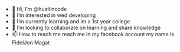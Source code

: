 - 👋 Hi, I’m @hustlincode
- 👀 I’m interested in wed developing 
- 🌱 I’m currently learning and im a 1st year college 
- 💞️ I’m looking to collaborate on learning and share knowledge
- 📫 How to reach me reach me in my facebook account my name is FidelJon Magat

<!---
hustlincode/hustlincode is a ✨ special ✨ repository because its `README.md` (this file) appears on your GitHub profile.
You can click the Preview link to take a look at your changes.
--->
